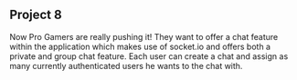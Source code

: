 ## Project 8
Now Pro Gamers are really pushing it! They want to offer a chat feature within the application which makes use of socket.io and offers both a private and group chat feature. Each user can create a chat and assign as many currently authenticated users he wants to the chat with.
